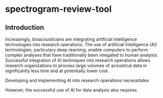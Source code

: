 # spectrogram-review-tool

## Introduction
Increasingly, bioacousticians are integrating artificial intelligence technologies into research operations. The use of artificial intelligence (AI) technologies, particulary deep-learning, enable computers to perform complex analyses that have traditionally been relegated to human analysts. Successful integration of AI techniques into research operations allows research organizations to process large volumes of acoustical data in significantly less time and at potentially lower cost. 

Developing and implementing AI into research operations necessitates 

However, the successful use of AI for data analysis also requires  
